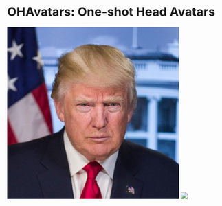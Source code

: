 # OHAvatars: One-shot Head Avatars
<p float="left">
  <img src="demo/demo1_1.png" width="400" />
  <img src="demo/demo1_3.gif" width="400" /> 
</p>
